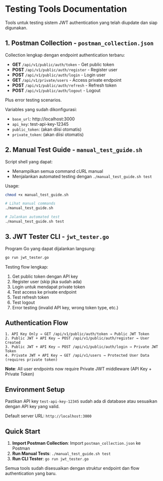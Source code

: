 # Testing Tools Documentation

Tools untuk testing sistem JWT authentication yang telah diupdate dan siap digunakan.

## 1. Postman Collection - `postman_collection.json`

Collection lengkap dengan endpoint authentication terbaru:
- **GET** `/api/v1/public/auth/token` - Get public token
- **POST** `/api/v1/public/auth/register` - Register user  
- **POST** `/api/v1/public/auth/login` - Login user
- **GET** `/api/v1/private/users` - Access private endpoint
- **POST** `/api/v1/public/auth/refresh` - Refresh token
- **POST** `/api/v1/public/auth/logout` - Logout

Plus error testing scenarios.

Variables yang sudah dikonfigurasi:
- `base_url`: http://localhost:3000
- `api_key`: test-api-key-12345
- `public_token`: (akan diisi otomatis)
- `private_token`: (akan diisi otomatis)

## 2. Manual Test Guide - `manual_test_guide.sh`

Script shell yang dapat:
- Menampilkan semua command cURL manual
- Menjalankan automated testing dengan `./manual_test_guide.sh test`

Usage:
```bash
chmod +x manual_test_guide.sh

# Lihat manual commands
./manual_test_guide.sh

# Jalankan automated test
./manual_test_guide.sh test
```

## 3. JWT Tester CLI - `jwt_tester.go`

Program Go yang dapat dijalankan langsung:
```bash
go run jwt_tester.go
```

Testing flow lengkap:
1. Get public token dengan API key
2. Register user (skip jika sudah ada)
3. Login untuk mendapat private token
4. Test access ke private endpoint
5. Test refresh token
6. Test logout
7. Error testing (invalid API key, wrong token type, etc.)

## Authentication Flow

```
1. API Key Only → GET /api/v1/public/auth/token → Public JWT Token
2. Public JWT + API Key → POST /api/v1/public/auth/register → User Created
3. Public JWT + API Key → POST /api/v1/public/auth/login → Private JWT Token
4. Private JWT + API Key → GET /api/v1/users → Protected User Data (requires private token)
```

**Note**: All user endpoints now require Private JWT middleware (API Key + Private Token)

## Environment Setup

Pastikan API key `test-api-key-12345` sudah ada di database atau sesuaikan dengan API key yang valid.

Default server URL: `http://localhost:3000`

## Quick Start

1. **Import Postman Collection**: Import `postman_collection.json` ke Postman
2. **Run Manual Tests**: `./manual_test_guide.sh test`
3. **Run CLI Tester**: `go run jwt_tester.go`

Semua tools sudah disesuaikan dengan struktur endpoint dan flow authentication yang baru.
